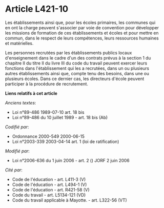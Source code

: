 # Article L421-10

Les établissements ainsi que, pour les écoles primaires, les communes qui en ont la charge peuvent s'associer par voie de
convention pour développer les missions de formation de ces établissements et écoles et pour mettre en commun, dans le
respect de leurs compétences, leurs ressources humaines et matérielles.

Les personnes recrutées par les établissements publics locaux d'enseignement dans le cadre d'un des contrats prévus à la
section 1 du chapitre II du titre II du livre III du code du travail peuvent exercer leurs fonctions dans l'établissement qui
les a recrutées, dans un ou plusieurs autres établissements ainsi que, compte tenu des besoins, dans une ou plusieurs écoles.
Dans ce dernier cas, les directeurs d'école peuvent participer à la procédure de recrutement.

**Liens relatifs à cet article**

_Anciens textes_:

  - Loi n°89-486 1989-07-10 art. 18 bis
  - Loi n°89-486 du 10 juillet 1989 - art. 18 bis (Ab)

_Codifié par_:

  - Ordonnance 2000-549 2000-06-15
  - Loi n°2003-339 2003-04-14 art. 1 (loi de ratification)

_Modifié par_:

  - Loi n°2006-636 du 1 juin 2006 - art. 2 () JORF 2 juin 2006

_Cité par_:

  - Code de l'éducation - art. L411-3 (V)
  - Code de l'éducation - art. L494-1 (V)
  - Code de l'éducation - art. R421-58 (V)
  - Code du travail - art. L5134-121 (VD)
  - Code du travail applicable à Mayotte. - art. L322-56 (VT)
